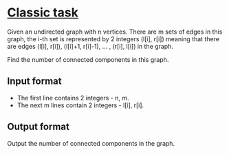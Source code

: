 # [Classic task][link]

Given an undirected graph with n vertices. There are m sets of edges in this graph, the i-th set is represented by 2 integers (l[i], r[i]) meaning that there are edges (l[i], r[i]), (l[i]+1, r[i]-1), ... , (r[i], l[i]) in the graph.

Find the number of connected components in this graph.

## Input format

- The first line contains 2 integers - n, m.
- The next m lines contain 2 integers - l[i], r[i].

## Output format

Output the number of connected components in the graph.

[link]: https://www.hackerearth.com/practice/data-structures/disjoint-data-strutures/basics-of-disjoint-data-structures/practice-problems/algorithm/classic-task-39656dbf/
